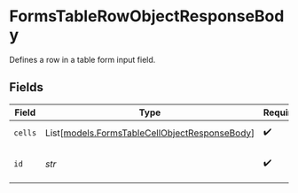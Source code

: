 # FormsTableRowObjectResponseBody

Defines a row in a table form input field.


## Fields

| Field                                                                                          | Type                                                                                           | Required                                                                                       | Description                                                                                    |
| ---------------------------------------------------------------------------------------------- | ---------------------------------------------------------------------------------------------- | ---------------------------------------------------------------------------------------------- | ---------------------------------------------------------------------------------------------- |
| `cells`                                                                                        | List[[models.FormsTableCellObjectResponseBody](../models/formstablecellobjectresponsebody.md)] | :heavy_check_mark:                                                                             | List of cells in the row.                                                                      |
| `id`                                                                                           | *str*                                                                                          | :heavy_check_mark:                                                                             | Unique identifier for the row.                                                                 |